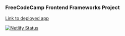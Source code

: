### FreeCodeCamp Frontend Frameworks Project

[Link to deployed app]('https://markdown-preview-app.netlify.com/')

[![Netlify Status](https://api.netlify.com/api/v1/badges/d587e359-3596-4119-bbb8-adef95783e6c/deploy-status)](https://app.netlify.com/sites/markdown-preview-app/deploys)
